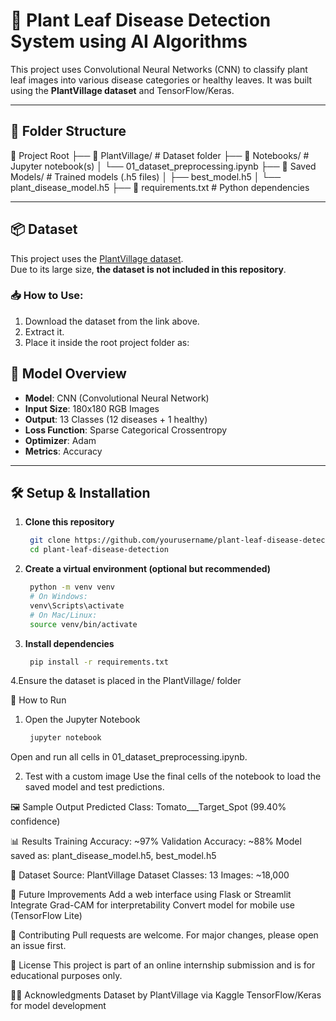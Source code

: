 # 🌿 Plant Leaf Disease Detection System using AI Algorithms

This project uses Convolutional Neural Networks (CNN) to classify plant leaf images into various disease categories or healthy leaves. It was built using the **PlantVillage dataset** and TensorFlow/Keras.

---

## 📁 Folder Structure

📂 Project Root
├── 📂 PlantVillage/ # Dataset folder
├── 📂 Notebooks/ # Jupyter notebook(s)
│ └── 01_dataset_preprocessing.ipynb
├── 📂 Saved Models/ # Trained models (.h5 files)
│ ├── best_model.h5
│ └── plant_disease_model.h5
├── 📄 requirements.txt # Python dependencies


---
## 📦 Dataset

This project uses the [PlantVillage dataset](https://www.kaggle.com/datasets/emmarex/plantdisease).  
Due to its large size, **the dataset is not included in this repository**.

### 📥 How to Use:
1. Download the dataset from the link above.
2. Extract it.
3. Place it inside the root project folder as:


## 🧠 Model Overview

- **Model**: CNN (Convolutional Neural Network)
- **Input Size**: 180x180 RGB Images
- **Output**: 13 Classes (12 diseases + 1 healthy)
- **Loss Function**: Sparse Categorical Crossentropy
- **Optimizer**: Adam
- **Metrics**: Accuracy

---

## 🛠️ Setup & Installation

1. **Clone this repository**
   ```bash
    git clone https://github.com/yourusername/plant-leaf-disease-detection.git
    cd plant-leaf-disease-detection

2. **Create a virtual environment (optional but recommended)**
   ```bash
    python -m venv venv
    # On Windows:
    venv\Scripts\activate
    # On Mac/Linux:
    source venv/bin/activate

3. **Install dependencies**
   ```bash
    pip install -r requirements.txt

4.Ensure the dataset is placed in the PlantVillage/ folder

🚀 How to Run
1. Open the Jupyter Notebook

   ```bash
    jupyter notebook
Open and run all cells in 01_dataset_preprocessing.ipynb.

2. Test with a custom image
Use the final cells of the notebook to load the saved model and test predictions.

🖼️ Sample Output
Predicted Class: Tomato___Target_Spot (99.40% confidence)

📊 Results
Training Accuracy: ~97%
Validation Accuracy: ~88%
Model saved as: plant_disease_model.h5, best_model.h5

🧪 Dataset
Source: PlantVillage Dataset
Classes: 13
Images: ~18,000

📌 Future Improvements
Add a web interface using Flask or Streamlit
Integrate Grad-CAM for interpretability
Convert model for mobile use (TensorFlow Lite)

🤝 Contributing
Pull requests are welcome. For major changes, please open an issue first.

📜 License
This project is part of an online internship submission and is for educational purposes only.

🙋‍♂️ Acknowledgments
Dataset by PlantVillage via Kaggle
TensorFlow/Keras for model development
